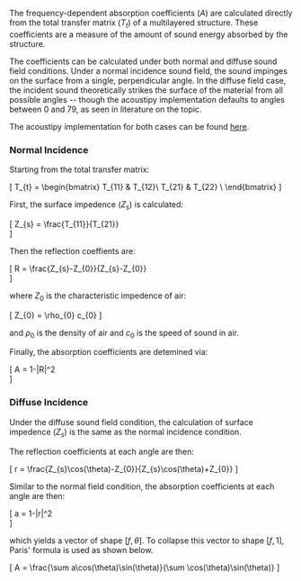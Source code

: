 The frequency-dependent absorption coefficients $(A)$ are calculated directly from the total transfer matrix $(T_{t})$ of a multilayered structure.  These coefficients are a measure of the amount of sound energy absorbed by the structure.

The coefficients can be calculated under both normal and diffuse sound field conditions.  Under a normal incidence sound field, the sound impinges on the surface from a single, perpendicular angle.  In the diffuse field case, the incident sound theoretically strikes the surface of the material from all possible angles -- though the acoustipy implementation defaults to angles between 0 and 79, as seen in literature on the topic.

The acoustipy implementation for both cases can be found [here](https://jakep72.github.io/acoustipy/AcousticTMM/#src.acoustipy.TMM.AcousticTMM.absorption).

### Normal Incidence



Starting from the total transfer matrix:

\[
T_{t} = 
\begin{bmatrix}
T_{11} & T_{12}\\
T_{21} & T_{22} \\
\end{bmatrix}
\]

First, the surface impedence $(Z_{s})$ is calculated:

\[
Z_{s} = \frac{T_{11}}{T_{21}}  
\]

Then the reflection coeffients are:

\[
R = \frac{Z_{s}-Z_{0}}{Z_{s}-Z_{0}}  
\]

where $Z_{0}$ is the characteristic impedence of air:

\[
Z_{0} = \rho_{0} c_{0}
\]

and $\rho_{0}$ is the density of air and $c_{0}$ is the speed of sound in air.

Finally, the absorption coefficients are detemined via:

\[
A = 1-|R|^2  
\]

### Diffuse Incidence

Under the diffuse sound field condition, the calculation of surface impedence $(Z_{s})$ is the same as the normal incidence condition.

The reflection coefficients at each angle are then:

\[
r = \frac{Z_{s}\cos(\theta)-Z_{0}}{Z_{s}\cos(\theta)+Z_{0}}
\]

Similar to the normal field condition, the absorption coefficients at each angle are then:

\[
a = 1-|r|^2  
\]

which yields a vector of shape $[f, \theta]$.  To collapse this vector to shape $[f,1]$, Paris' formula is used as shown below.


\[
A = \frac{\sum a\cos(\theta)\sin(\theta)}{\sum \cos(\theta)\sin(\theta)}
\]